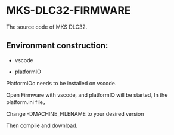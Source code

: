 # MKS-DLC32-FIRMWARE
The source code of MKS DLC32.

## Environment construction:

- vscode

- platformIO

PlatformIOc needs to be installed on vscode.

Open Firmware with vscode, and platformIO will be started, In the platform.ini file，

Change -DMACHINE_FILENAME to your desired version

Then compile and download.


